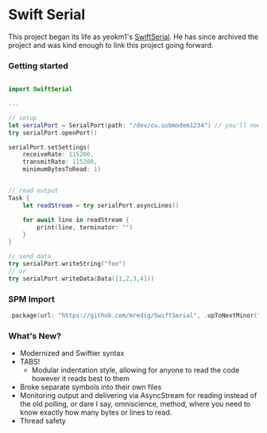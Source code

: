 # Swift Serial

This project began its life as yeokm1's [SwiftSerial](https://github.com/yeokm1/SwiftSerial). He has since archived the project and was kind enough to link this project going forward.

### Getting started

```swift

import SwiftSerial

...

// setup
let serialPort = SerialPort(path: "/dev/cu.usbmodem1234") // you'll need to find the correct device on your own, but this is what it will resemble on a mac
try serialPort.openPort()

serialPort.setSettings(
	receiveRate: 115200,
	transmitRate: 115200,
	minimumBytesToRead: 1)


// read output
Task {
	let readStream = try serialPort.asyncLines()

	for await line in readStream {
		print(line, terminator: "")
	}
}

// send data
try serialPort.writeString("foo")
// or
try serialPort.writeData(Data([1,2,3,4]))
```

### SPM Import
```swift
.package(url: "https://github.com/mredig/SwiftSerial", .upToNextMinor("1.0.0")
```

### What's New?
* Modernized and Swiftier syntax
* TABS!
	* Modular indentation style, allowing for anyone to read the code however it reads best to them
* Broke separate symbols into their own files
* Monitoring output and delivering via AsyncStream for reading instead of the old polling, or dare I say, omniscience, 
method, where you need to know exactly how many bytes or lines to read.
* Thread safety
